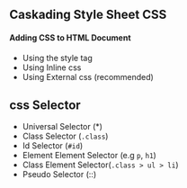 ## Caskading Style Sheet CSS
#### Adding CSS to HTML Document
- Using the style tag
- Using Inline css
- Using External css (recommended)


## css Selector

- Universal Selector (*)
- Class Selector (`.class`)
- Id Selector (`#id`)
- Element Element Selector (e.g `p`, `h1`)
- Class Element Selector(`.class > ul > li`)
- Pseudo Selector (::)
